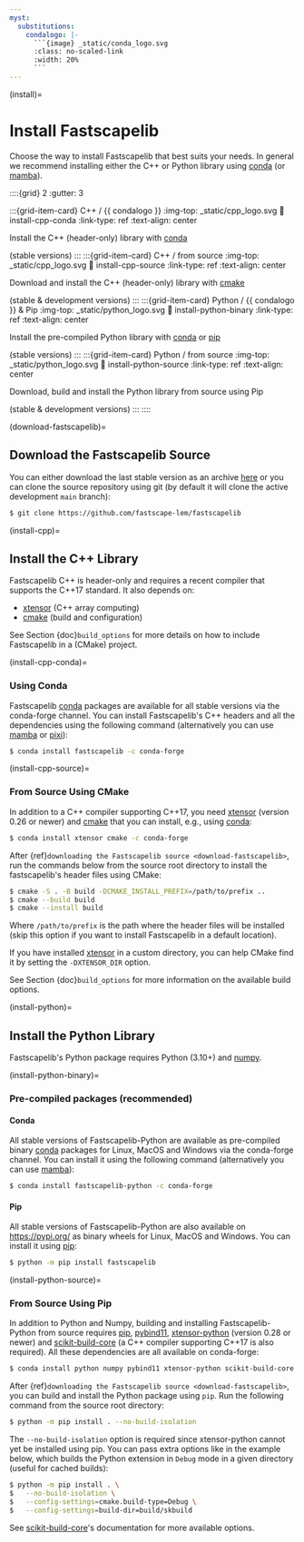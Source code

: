 ```yaml
---
myst:
  substitutions:
    condalogo: |-
      ```{image} _static/conda_logo.svg
      :class: no-scaled-link
      :width: 20%
      ```
---
```


(install)=

# Install Fastscapelib

Choose the way to install Fastscapelib that best suits your needs. In general we
recommend installing either the C++ or Python library using [conda] (or
[mamba]).

::::{grid} 2
:gutter: 3

:::{grid-item-card} C++ / {{ condalogo }}
:img-top: _static/cpp_logo.svg
:link: install-cpp-conda
:link-type: ref
:text-align: center

Install the C++ (header-only) library with [conda]

(stable versions)
:::
:::{grid-item-card} C++ / from source
:img-top: _static/cpp_logo.svg
:link: install-cpp-source
:link-type: ref
:text-align: center

Download and install the C++ (header-only) library with [cmake]

(stable & development versions)
:::
:::{grid-item-card} Python / {{ condalogo }} & Pip
:img-top: _static/python_logo.svg
:link: install-python-binary
:link-type: ref
:text-align: center

Install the pre-compiled Python library with [conda] or [pip]

(stable versions)
:::
:::{grid-item-card} Python / from source
:img-top: _static/python_logo.svg
:link: install-python-source
:link-type: ref
:text-align: center

Download, build and install the Python library from source using Pip

(stable & development versions)
:::
::::

(download-fastscapelib)=

## Download the Fastscapelib Source

You can either download the last stable version as an archive
[here](https://github.com/fastscape-lem/fastscapelib/releases/latest) or you can
clone the source repository using git (by default it will clone the active
development `main` branch):

```bash
$ git clone https://github.com/fastscape-lem/fastscapelib
```

(install-cpp)=

## Install the C++ Library

Fastscapelib C++ is header-only and requires a recent compiler that supports the
C++17 standard. It also depends on:

- [xtensor] (C++ array computing)
- [cmake] (build and configuration)

See Section {doc}`build_options` for more details on how to include Fastscapelib
in a (CMake) project.

(install-cpp-conda)=

### Using Conda

Fastscapelib [conda] packages are available for all stable versions via the
conda-forge channel. You can install Fastscapelib's C++ headers and all the
dependencies using the following command (alternatively you can use [mamba] or
[pixi]):

```bash
$ conda install fastscapelib -c conda-forge
```

(install-cpp-source)=

### From Source Using CMake

In addition to a C++ compiler supporting C++17, you need [xtensor] (version 0.26
or newer) and [cmake] that you can install, e.g., using [conda]:

```bash
$ conda install xtensor cmake -c conda-forge
```

After {ref}`downloading the Fastscapelib source <download-fastscapelib>`, run
the commands below from the source root directory to install the fastscapelib's
header files using CMake:

```bash
$ cmake -S . -B build -DCMAKE_INSTALL_PREFIX=/path/to/prefix ..
$ cmake --build build
$ cmake --install build
```

Where `/path/to/prefix` is the path where the header files will be installed
(skip this option if you want to install Fastscapelib in a default location).

If you have installed [xtensor] in a custom directory, you can help CMake find
it by setting the `-DXTENSOR_DIR` option.

See Section {doc}`build_options` for more information on the available build
options.

(install-python)=

## Install the Python Library

Fastscapelib's Python package requires Python (3.10+) and [numpy].

(install-python-binary)=

### Pre-compiled packages (recommended)

#### Conda

All stable versions of Fastscapelib-Python are available as pre-compiled binary
[conda] packages for Linux, MacOS and Windows via the conda-forge channel. You
can install it using the following command (alternatively you can use [mamba]):

```bash
$ conda install fastscapelib-python -c conda-forge
```

#### Pip

All stable versions of Fastscapelib-Python are also available on
https://pypi.org/ as binary wheels for Linux, MacOS and Windows. You can install
it using [pip]:

```bash
$ python -m pip install fastscapelib
```

(install-python-source)=

### From Source Using Pip

In addition to Python and Numpy, building and installing Fastscapelib-Python
from source requires [pip], [pybind11], [xtensor-python] (version 0.28 or newer)
and [scikit-build-core] (a C++ compiler supporting C++17 is also required). All
these dependencies are all available on conda-forge:

```bash
$ conda install python numpy pybind11 xtensor-python scikit-build-core pip -c conda-forge
```

After {ref}`downloading the Fastscapelib source <download-fastscapelib>`, you
can build and install the Python package using `pip`. Run the following command
from the source root directory:

```bash
$ python -m pip install . --no-build-isolation
```

The ``--no-build-isolation`` option is required since xtensor-python cannot yet
be installed using pip. You can pass extra options like in the example below,
which builds the Python extension in ``Debug`` mode in a given directory (useful
for cached builds):

```bash
$ python -m pip install . \
$   --no-build-isolation \
$   --config-settings=cmake.build-type=Debug \
$   --config-settings=build-dir=build/skbuild
```

See [scikit-build-core]'s documentation for more available options.

[cmake]: https://cmake.org/
[conda]: https://conda.io/docs/
[mamba]: https://mamba.readthedocs.io/en/latest/
[numpy]: https://numpy.org
[pip]: https://pip.pypa.io
[pybind11]: https://pybind11.readthedocs.io
[pixi]: https://pixi.sh
[xtensor]: https://xtensor.readthedocs.io
[xtensor-python]: https://xtensor-python.readthedocs.io
[scikit-build-core]: https://scikit-build-core.readthedocs.io
